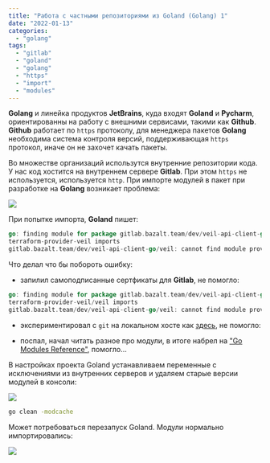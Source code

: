 ```yaml
---
title: "Работа с частными репозиториями из Goland (Golang) 1"
date: "2022-01-13"
categories: 
  - "golang"
tags: 
  - "gitlab"
  - "goland"
  - "golang"
  - "https"
  - "import"
  - "modules"
---
```

**Golang** и линейка продуктов **JetBrains**, куда входят **Goland** и **Pycharm**, ориентированны на работу с внешними сервисами, такими как **Github**.
**Github** работает по `https` протоколу, для менеджера пакетов **Golang** необходима система контроля версий, поддерживающая `https` протокол, иначе он не захочет качать пакеты.

<!--more-->

Во множестве организаций использутся внутренние репозитории кода. У нас код хостится на внутреннем сервере **Gitlab**.
При этом `https` не используется, используется `http`. При импорте модулей в пакет при разработке на **Golang** возникает проблема:

![](/images/2022/01/golang_https1.png)

При попытке импорта, **Goland** пишет:

```go
go: finding module for package gitlab.bazalt.team/dev/veil-api-client-go/veil
terraform-provider-veil imports
gitlab.bazalt.team/dev/veil-api-client-go/veil: cannot find module providing package gitlab.bazalt.team/dev/veil-api-client-go/veil: unrecognized import path "gitlab.bazalt.team/dev/veil-api-client-go/veil": https fetch: Get "https://gitlab.bazalt.team/dev/veil-api-client-go/veil?go-get=1": dial tcp 192.168.14.215:443: connect: connection refused
```

Что делал что бы побороть ошибку:

* запилил самоподписанные сертфикаты для **Gitlab**, не помогло:

```go
go: finding module for package gitlab.bazalt.team/dev/veil-api-client-go/veil
terraform-provider-veil/veil imports
gitlab.bazalt.team/dev/veil-api-client-go/veil: cannot find module providing package gitlab.bazalt.team/dev/veil-api-client-go/veil: unrecognized import path "gitlab.bazalt.team/dev/veil-api-client-go/veil": https fetch: Get "https://gitlab.bazalt.team/dev/veil-api-client-go/veil?go-get=1": x509: certificate signed by unknown authority

```

* экспериментировал с `git` на локальном хосте как [здесь](https://stackoverflow.com/questions/29707689/how-to-use-go-with-a-private-gitlab-repo), не помогло:

* поспал, начал читать разное про модули, в итоге набрел на ["Go Modules Reference"](https://go.dev/ref/mod#environment-variables), помогло...

В настройках проекта Goland устанавливаем переменные с исключениями из внутренних серверов и удаляем старые версии модулей в консоли:

![](/images/2022/01/golang_settings.png)

```bash
go clean -modcache
```

Может потребоваться перезапуск Goland. Модули нормально импортировались:

![](/images/2022/01/golang_https2.png)
